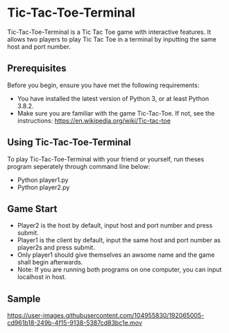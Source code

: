 # Tic-Tac-Toe-Terminal
Tic-Tac-Toe-Terminal is a Tic Tac Toe game with interactive features. It allows two players to play Tic Tac Toe in a terminal by inputting the same host and port number.
## Prerequisites
Before you begin, ensure you have met the following requirements:
* You have installed the latest version of Python 3, or at least Python 3.8.2.
* Make sure you are familiar with the game Tic-Tac-Toe. If not, see the instructions: https://en.wikipedia.org/wiki/Tic-tac-toe
## Using Tic-Tac-Toe-Terminal
To play Tic-Tac-Toe-Terminal with your friend or yourself, run theses program seperately through command line below:
* Python player1.py
* Python player2.py
## Game Start
* Player2 is the host by default, input host and port number and press submit.
* Player1 is the client by default, input the same host and port number as player2s and press submit.
* Only player1 should give themselves an awsome name and the game shall begin afterwards.
* Note: If you are running both programs on one computer, you can input localhost in host.
## Sample
https://user-images.githubusercontent.com/104955830/192065005-cd961b18-249b-4f15-9138-5387cd83bc1e.mov

